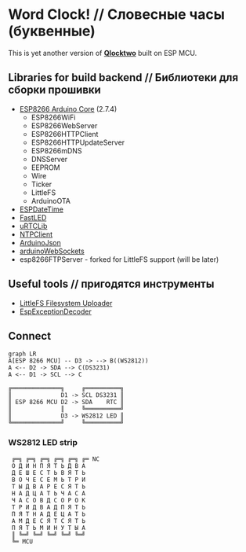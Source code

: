 # Word Clock! // Словесные часы (буквенные)

This is yet another version of **[Qlocktwo](https://qlocktwo.com/)** built on ESP MCU.

## Libraries for build backend // Библиотеки для сборки прошивки
 - [ESP8266 Arduino Core](https://github.com/esp8266/Arduino) (2.7.4)
	 - ESP8266WiFi
	 - ESP8266WebServer
	 - ESP8266HTTPClient
	 - ESP8266HTTPUpdateServer
	 - ESP8266mDNS
	 - DNSServer
	 - EEPROM
	 - Wire
	 - Ticker
	 - LittleFS
	 - ArduinoOTA
 - [ESPDateTime](https://github.com/mcxiaoke/ESPDateTime)
 - [FastLED](https://github.com/FastLED/FastLED)
 - [uRTCLib](https://github.com/Naguissa/uRTCLib)
 - [NTPClient](https://github.com/arduino-libraries/NTPClient)
 - [ArduinoJson](https://github.com/bblanchon/ArduinoJson)
 - [arduinoWebSockets](https://github.com/Links2004/arduinoWebSockets/)
 - esp8266FTPServer - forked for LittleFS support (will be later)

## Useful tools // пригодятся инструменты
 - [LittleFS Filesystem Uploader](https://github.com/earlephilhower/arduino-esp8266littlefs-plugin)
 - [EspExceptionDecoder](https://github.com/me-no-dev/EspExceptionDecoder)


## Connect

```mermaid
graph LR
A[ESP 8266 MCU] -- D3 -> --> B((WS2812))
A <-- D2 -> SDA --> C(DS3231)
A <-- D1 -> SCL --> C
```
```
╔══════════════╗     ╔══════════╗
║              D1 -> SCL DS3231 ║
║ ESP 8266 MCU D2 -> SDA    RTC ║
║              ║     ╚══════════╝
║              D3 -> WS2812 LED ║
╚══════════════╝     ╚══════════╝
```
### WS2812 LED strip
```
 ╔═╗ ╔═╗ ╔═╗ ╔═╗ ╔═╗ ╔═ NC
 О Д И Н П Я Т Ь Д В А 
 Д Е Ш Е С Т Ь В Я Т Ь 
 В О Ч Е С Е М Ь Т Р И 
 Т Ы Д В А Р Е С Я Т Ь 
 Н А Д Ц А Т Ь Ч А С А 
 Ч А С О В Д С О Р О К 
 Т Р И Д В А Д П Я Т Ь 
 П Я Т Н А Д Е Ц А Т Ь 
 А М Д Е С Я Т С Я Т Ь 
 П Я Т Ь М И Н У Т Ы А 
 ║ ╚═╝ ╚═╝ ╚═╝ ╚═╝ ╚═╝ 
 ╚═ MCU
```
 
